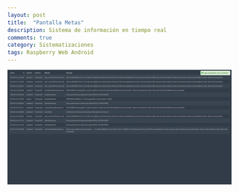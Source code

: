 ```yaml
---
layout: post
title:  "Pantalla Metas"
description: Sistema de información en tiempo real
comments: true
category: Sistematizaciones
tags: Raspberry Web Android
---
```

<img src="/public/imgs/proyectos/pantallaErrores.png" />
